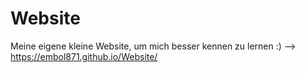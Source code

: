 # Website
Meine eigene kleine Website, um mich besser kennen zu lernen :)
--> https://embol871.github.io/Website/
